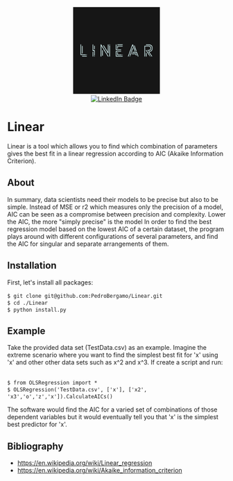 <div align="center">
  <img src="./Linear/Resources/logo-square.png" width="200" height="200"/>
</div>

<div id="badges" align="center">
  <a href="https://www.linkedin.com/in/pedrobergamo/">
    <img src="https://img.shields.io/badge/LinkedIn-blue?style=for-the-badge&logo=linkedin&logoColor=white" alt="LinkedIn Badge"/>
  </a>
</div>

# Linear

Linear is a tool which allows you to find which combination of parameters gives the best fit in a linear regression according to AIC (Akaike Information Criterion).

## About

In summary, data scientists need their models to be precise but also to be simple. Instead of MSE or r2 which measures only the precision of a model, AIC can be seen as a compromise between precision and complexity. Lower the AIC, the more "simply precise" is the model
In order to find the best regression model based on the lowest AIC of a certain dataset, the program plays around with different configurations of several parameters, and find the AIC for singular and separate arrangements of them.

## Installation

First, let's install all packages:
```
$ git clone git@github.com:PedroBergamo/Linear.git
$ cd ./Linear
$ python install.py
```

## Example

Take the provided data set (TestData.csv) as an example. Imagine the extreme scenario where you want to find the simplest best fit for 'x' using 'x' and other other data sets such as x^2 and x^3. If create a script and run:
```

$ from OLSRegression import *
$ OLSRegression('TestData.csv', ['x'], ['x2', 'x3','o','z','x']).CalculateAICs()
```
The software would find the AIC for a varied set of combinations of those dependent variables but it would eventually tell you that 'x' is the simplest best predictor for 'x'.


## Bibliography

- https://en.wikipedia.org/wiki/Linear_regression
- https://en.wikipedia.org/wiki/Akaike_information_criterion
